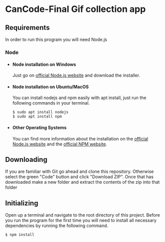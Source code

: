 # CanCode-Final Gif collection app

## Requirements

In order to run this program you will need Node.js

### Node

- #### Node installation on Windows

  Just go on [official Node.js website](https://nodejs.org/) and download the installer.

- #### Node installation on Ubuntu/MacOS

  You can install nodejs and npm easily with apt install, just run the following commands in your terminal.

      $ sudo apt install nodejs
      $ sudo apt install npm

- #### Other Operating Systems
  You can find more information about the installation on the [official Node.js website](https://nodejs.org/) and the [official NPM website](https://npmjs.org/).

## Downloading

If you are familiar with Git go ahead and clone this repository. Otherwise select the green "Code" button and click "Download ZIP". Once that has downloaded make a new folder and extract the contents of the zip into that folder

## Initializing

Open up a terminal and navigate to the root directory of this project. Before you run the program for the first time you will need to install all necessary dependencies by running the following command.

    $ npm install

